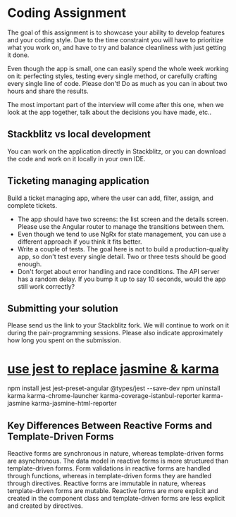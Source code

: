 # Coding Assignment

The goal of this assignment is to showcase your ability to develop features and your coding style. Due to the time constraint you will have to prioritize what you work on, and have to try and balance cleanliness with just getting it done.

Even though the app is small, one can easily spend the whole week working on it: perfecting styles, testing every single method, or carefully crafting every single line of code. Please don't! Do as much as you can in about two hours and share the results.

The most important part of the interview will come after this one, when we look at the app together, talk about the decisions you have made, etc..

## Stackblitz vs local development

You can work on the application directly in Stackblitz, or you can download the code and work on it locally in your own IDE.

## Ticketing managing application

Build a ticket managing app, where the user can add, filter, assign, and complete tickets.

- The app should have two screens: the list screen and the details screen. Please use the Angular router to manage the transitions between them.
- Even though we tend to use NgRx for state management, you can use a different approach if you think it fits better.
- Write a couple of tests. The goal here is not to build a production-quality app, so don't test every single detail. Two or three tests should be good enough.
- Don't forget about error handling and race conditions. The API server has a random delay. If you bump it up to say 10 seconds, would the app still work correctly?

## Submitting your solution

Please send us the link to your Stackblitz fork. We will continue to work on it during the pair-programming sessions. Please also indicate approximately how long you spent on the submission.

# [use jest to replace jasmine & karma](https://itnext.io/angular-testing-series-how-to-add-jest-to-angular-project-smoothly-afffd77cc1cb)

npm install jest jest-preset-angular @types/jest --save-dev
npm uninstall karma karma-chrome-launcher karma-coverage-istanbul-reporter karma-jasmine karma-jasmine-html-reporter

## Key Differences Between Reactive Forms and Template-Driven Forms

Reactive forms are synchronous in nature, whereas template-driven forms are asynchronous.
The data model in reactive forms is more structured than template-driven forms.
Form validations in reactive forms are handled through functions, whereas in template-driven forms they are handled through directives.
Reactive forms are immutable in nature, whereas template-driven forms are mutable.
Reactive forms are more explicit and created in the component class and template-driven forms are less explicit and created by directives.
